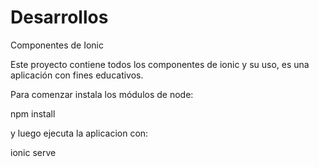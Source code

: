 # Desarrollos
Componentes de Ionic 

Este proyecto contiene todos los componentes de ionic y su uso, es una aplicación con fines educativos.

Para comenzar instala los módulos de node:

npm install

y luego ejecuta la aplicacion con:

ionic serve